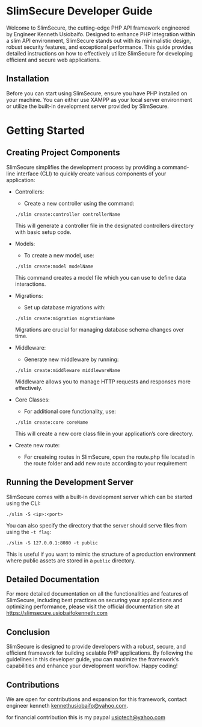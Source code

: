 # SlimSecure Developer Guide
Welcome to SlimSecure, the cutting-edge PHP API framework engineered by Engineer Kenneth Usiobaifo. Designed to enhance PHP integration within a slim API environment, SlimSecure stands out with its minimalistic design, robust security features, and exceptional performance. This guide provides detailed instructions on how to effectively utilize SlimSecure for developing efficient and secure web applications.

## Installation

Before you can start using SlimSecure, ensure you have PHP installed on your machine. You can either use XAMPP as your local server environment or utilize the built-in development server provided by SlimSecure.

# Getting Started
## Creating Project Components
SlimSecure simplifies the development process by providing a command-line interface (CLI) to quickly create various components of your application:

* Controllers:
    - Create a new controller using the command:
    ```
    ./slim create:controller controllerName
    ```
    This will generate a controller file in the designated controllers directory with basic setup code.

* Models:
    - To create a new model, use:
    ```
    ./slim create:model modelName
    ```
    This command creates a model file which you can use to define data interactions.

* Migrations:
    - Set up database migrations with:
    ```
    ./slim create:migration migrationName
    ```
    Migrations are crucial for managing database schema changes over time.
* Middleware:
    - Generate new middleware by running:
    ```
    ./slim create:middleware middlewareName
    ```
    Middleware allows you to manage HTTP requests and responses more effectively.

* Core Classes:
    - For additional core functionality, use:
    ```
    ./slim create:core coreName
    ```
    This will create a new core class file in your application’s core directory.

* Create new route:
    - For createing routes in SlimSecure, open the route.php file located in the route folder and add new route according to your requirement

## Running the Development Server
SlimSecure comes with a built-in development server which can be started using the CLI:
```
./slim -S <ip>:<port>
```
You can also specify the directory that the server should serve files from using the ``-t flag``:

```
./slim -S 127.0.0.1:8080 -t public
```
This is useful if you want to mimic the structure of a production environment where public assets are stored in a ``public`` directory.

## Detailed Documentation
For more detailed documentation on all the functionalities and features of SlimSecure, including best practices on securing your applications and optimizing performance, please visit the official documentation site at https://slimsecure.usiobaifokenneth.com

## Conclusion

SlimSecure is designed to provide developers with a robust, secure, and efficient framework for building scalable PHP applications. By following the guidelines in this developer guide, you can maximize the framework’s capabilities and enhance your development workflow. Happy coding!

## Contributions
We are open for contributions and expansion for this framework, contact engineer kenneth kennethusiobaifo@yahoo.com.

for financial contribution this is my paypal usiotech@yahoo.com
